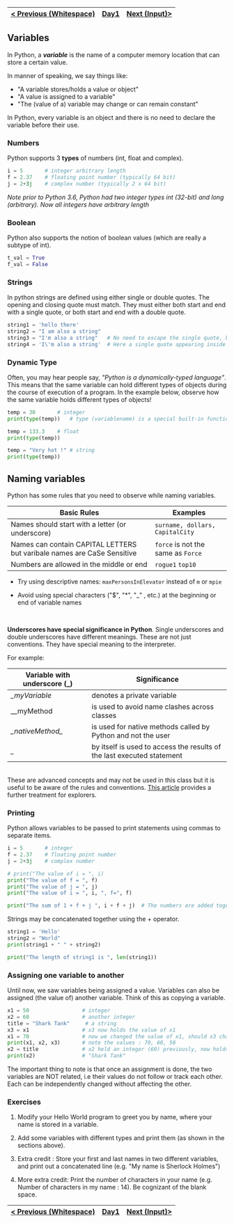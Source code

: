 | [< Previous (Whitespace)](Whitespace.md) | [Day1](../README.md)| [Next (Input)>](Input.md) |
|----|----|----|


## Variables

In Python, a ***variable*** is the name of a computer memory location that can store a certain value.

In manner of speaking, we say things like:

- "A variable stores/holds a value or object"
- "A value is assigned to a variable"
- "The (value of a) variable may change or can remain constant"

In Python, every variable is an object and there is no need to declare the variable before their use.

### Numbers

Python supports 3 **types** of numbers (int, float and complex).

```python
i = 5       # integer arbitrary length 
f = 2.37    # floating point number (typically 64 bit)
j = 2+3j    # complex number (typically 2 x 64 bit)
```
_Note prior to Python 3.6, Python had two integer types int (32-bit) and long (arbitrary). Now all integers
have arbitrary length_

### Boolean

Python also supports the notion of boolean values (which are really a subtype of int).

```python
t_val = True     
f_val = False    
```

### Strings

In python strings are defined using either single or double quotes. The opening and closing quote must match. They must
either both start and end with a single quote, or both start and end with a double quote.

```python
string1 = 'hello there'       
string2 = "I am also a string"
string3 = "I'm also a string"   # No need to escape the single quote, because string is defined with double quotes
string4 = 'I\'m also a string'  # Here a single quote appearing inside a single quoted string needs to be escaped
```

### Dynamic Type

Often, you may hear people say, *"Python is a dynamically-typed language"*. This means that the same variable can hold different types of objects during the course of execution of a program. In the example below, observe how the same variable holds different types of objects!

``` python
temp = 30		# integer
print(type(temp))	# type (variablename) is a special built-in function

temp = 133.3	# float
print(type(temp))

temp = "Very hot !"	# string
print(type(temp))
```

## Naming variables

Python has some rules that you need to observe while naming variables. 

| Basic Rules                              | Examples                                 |
| ---------------------------------------- | ---------------------------------------- |
| Names should start with a letter (or underscore) | ```surname, dollars, CapitalCity```      |
| Names can contain CAPITAL LETTERS but varibale names are CaSe Sensitive | ```force``` is not the same as ```Force``` |
| Numbers are allowed in the middle or end | ```rogue1``` ```top10```                 |



* Try using descriptive names: ```maxPersonsInElevator``` instead of ```m``` or ```mpie```

* Avoid using special characters  ("$", "*", "_" , etc.)  at the beginning or end of variable names

  ​

**Underscores have special significance in Python**. Single underscores and double underscores have different meanings.
These are not just conventions. They have special meaning to the interpreter.

For example:

| Variable with underscore (_) | Significance                             |
| ---------------------------- | ---------------------------------------- |
| *_myVariable*                | denotes a private variable               |
| __myMethod                   | is used to avoid name clashes across classes |
| *\__nativeMethod__*          | is used for native methods called by Python and not the user |
| *_*                          | by itself is used to access the results of the last executed statement |

​		
These are advanced concepts and may not be used in this class but it is useful to be aware of the rules and conventions. [This article](https://hackernoon.com/understanding-the-underscore-of-python-309d1a029edc) provides a further treatment for explorers. 


### Printing

Python allows variables to be passed to print statements using commas to separate items.

```python
i = 5       # integer
f = 2.37    # floating point number
j = 2+3j    # complex number

# print("The value of i = ", i)
print("The value of f = ", f)
print("The value of j = ", j)
print("The value of i = ", i, ", f=", f)

print("The sum of 1 + f + j ", i + f + j)  # The numbers are added together and then printed out
```

Strings may be concatenated together using the + operator.
```python
string1 = 'Hello'       
string2 = "World"
print(string1 + " " + string2)

print("The length of string1 is ", len(string1))
```

### Assigning one variable to another

Until now, we saw variables being assigned a value. Variables can also be assigned (the value of) another variable. Think of this as copying a variable.

```python
x1 = 50					# integer
x2 = 60					# another integer
title = "Shark Tank"	 # a string	
x3 = x1 				# x3 now holds the value of x1
x1 = 70					# now we changed the value of x1, should x3 change ?
print(x1, x2, x3)		# note the values : 70, 60, 50
x2 = title				# x2 held an integer (60) previously, now holds a string
print(x2)				# "Shark Tank"
```

The important thing to note is that once an assignment is done, the two variables are NOT related, i.e their values do not follow or track each other. Each can be independently changed without affecting the other.

### Exercises

1. Modify your Hello World program to greet you by name, where your name is stored in a variable.

2. Add some variables with different types and print them (as shown in the sections above).
3. Extra credit : Store your first and last names in two different variables, and print out a concatenated line (e.g. "My name is Sherlock Holmes")
4. More extra credit: Print the number of characters in your name (e.g. Number of characters in my name : 14). Be cognizant of the blank space.


| [< Previous (Whitespace)](Whitespace.md) | [Day1](../README.md) | [Next (Input)>](Input.md) |
|----|----|----|
